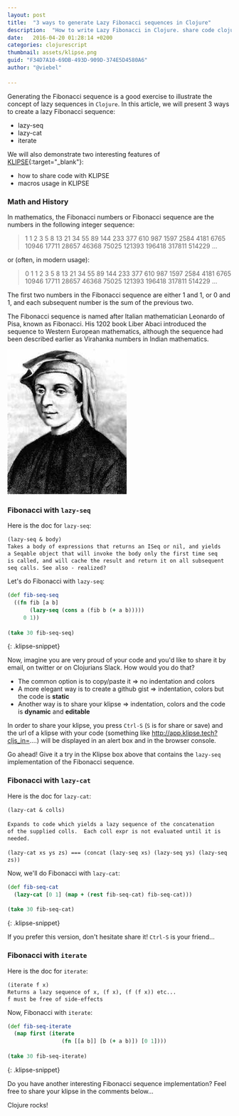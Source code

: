 ```yaml
---
layout: post
title:  "3 ways to generate Lazy Fibonacci sequences in Clojure"
description:  "How to write Lazy Fibonacci in Clojure. share code clojure with KLIPSE. macros with klipse. lazy sequences fibonacci."
date:   2016-04-20 01:28:14 +0200
categories: clojurescript
thumbnail: assets/klipse.png
guid: "F34D7A10-69DB-493D-909D-374E5D4580A6"
author: "@viebel"

---
```



Generating the Fibonacci sequence is a good exercise to illustrate the concept of lazy sequences in `Clojure`.
In this article, we will present 3 ways to create a lazy Fibonacci sequence:

- lazy-seq
- lazy-cat
- iterate

We will also demonstrate two interesting features of [KLIPSE][app-url]{:target="_blank"}:

- how to share code with KLIPSE
- macros usage in KLIPSE


### Math and History

In mathematics, the Fibonacci numbers or Fibonacci sequence are the numbers in the following integer sequence:

> 1 1 2 3 5 8 13 21 34 55 89 144 233 377 610 987 1597 2584 4181 6765 10946 17711 28657 46368 75025 121393 196418 317811 514229 ...


or (often, in modern usage):

> 0 1 1 2 3 5 8 13 21 34 55 89 144 233 377 610 987 1597 2584 4181 6765 10946 17711 28657 46368 75025 121393 196418 317811 514229 ...

The first two numbers in the Fibonacci sequence are either 1 and 1, or 0 and 1, and each subsequent number is the sum of the previous two.

The Fibonacci sequence is named after Italian mathematician Leonardo of Pisa, known as Fibonacci. His 1202 book Liber Abaci introduced the sequence to Western European mathematics, although the sequence had been described earlier as Virahanka numbers in Indian mathematics.


![Secret](/assets/fibonacci.jpg)

### Fibonacci with `lazy-seq`



Here is the doc for `lazy-seq`:

~~~
(lazy-seq & body)
Takes a body of expressions that returns an ISeq or nil, and yields
a Seqable object that will invoke the body only the first time seq
is called, and will cache the result and return it on all subsequent
seq calls. See also - realized?
~~~

Let's do Fibonacci with `lazy-seq`:

~~~clojure
(def fib-seq-seq
  ((fn fib [a b] 
       (lazy-seq (cons a (fib b (+ a b)))))
     0 1))

(take 30 fib-seq-seq)
~~~
{: .klipse-snippet}

Now, imagine you are very proud of your code and you'd like to share it by email, on twitter or on Clojurians Slack. How would you do that? 

- The common option is to copy/paste it => no indentation and colors
- A more elegant way is to create a github gist => indentation, colors but the code is **static**
- Another way is to share your klipse => indentation, colors and the code is **dynamic** and **editable**

In order to share your klipse, you press `Ctrl-S` (`S` is for share or save) and the url of a klipse with your code (something like http://app.klipse.tech?cljs_in=....) will be displayed in an alert box and in the browser console.

Go ahead! Give it a try in the Klipse box above that contains the `lazy-seq` implementation of the Fibonacci sequence.

### Fibonacci with `lazy-cat`

Here is the doc for `lazy-cat`:

~~~
(lazy-cat & colls)

Expands to code which yields a lazy sequence of the concatenation
of the supplied colls.  Each coll expr is not evaluated until it is
needed. 

(lazy-cat xs ys zs) === (concat (lazy-seq xs) (lazy-seq ys) (lazy-seq zs))
~~~

Now, we'll do Fibonacci with `lazy-cat`:

~~~clojure
(def fib-seq-cat
  (lazy-cat [0 1] (map + (rest fib-seq-cat) fib-seq-cat)))

(take 30 fib-seq-cat)
~~~
{: .klipse-snippet}

If you prefer this version, don't hesitate share it! `Ctrl-S` is your friend...

### Fibonacci with `iterate`

Here is the doc for `iterate`:

~~~
(iterate f x)
Returns a lazy sequence of x, (f x), (f (f x)) etc...
f must be free of side-effects
~~~

Now, Fibonacci with `iterate`:


~~~clojure
(def fib-seq-iterate
  (map first (iterate 
                 (fn [[a b]] [b (+ a b)]) [0 1])))

(take 30 fib-seq-iterate)
~~~
{: .klipse-snippet}



Do you have another interesting Fibonacci sequence implementation? Feel free to share your klipse in the comments below...

Clojure rocks!

[app-url-static]: http://app.klipse.tech?blog=klipse&static-fns=true&js_only=1
[app-url]: http://app.klipse.tech?blog=klipse&static-fns=true&js_only=1

